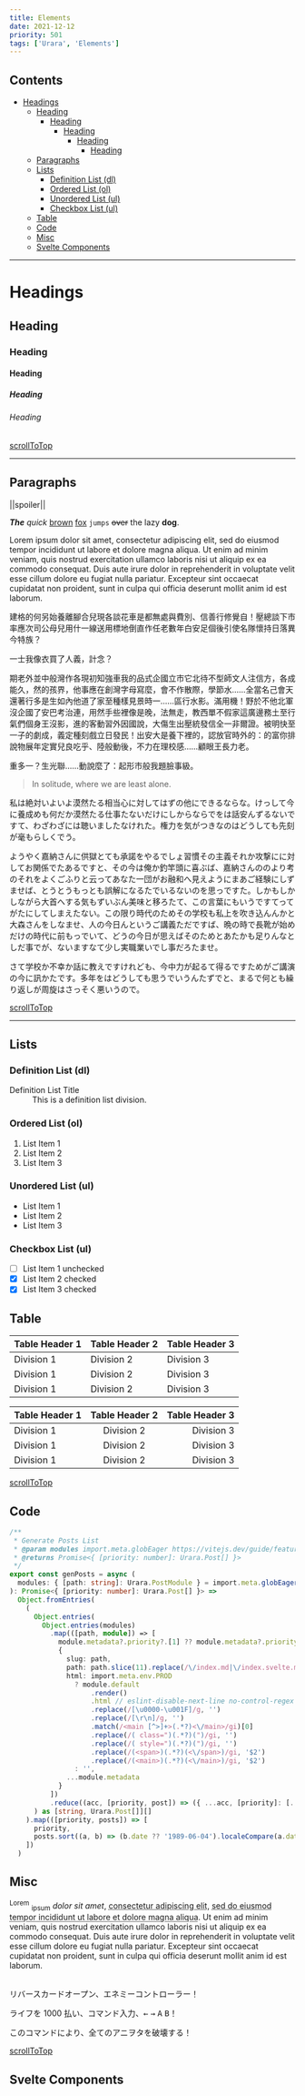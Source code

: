 ```yaml
---
title: Elements
date: 2021-12-12
priority: 501
tags: ['Urara', 'Elements']
---
```


## Contents

- [Headings](#headings)
  - [Heading](#heading)
    - [Heading](#heading-1)
      - [Heading](#heading-2)
        - [Heading](#heading-3)
          - [Heading](#heading-4)
  - [Paragraphs](#paragraphs)
  - [Lists](#lists)
    - [Definition List (dl)](#definition-list-dl)
    - [Ordered List (ol)](#ordered-list-ol)
    - [Unordered List (ul)](#unordered-list-ul)
    - [Checkbox List (ul)](#checkbox-list-ul)
  - [Table](#table)
  - [Code](#code)
  - [Misc](#misc)
  - [Svelte Components](#svelte-components)

---

# Headings

## Heading

### Heading

#### Heading

##### Heading

###### Heading

[scrollToTop](#contents)

---

## Paragraphs

||spoiler||

**_The_** _quick_ <u>brown</u> [fox](https://www.foxnews.com/) `jumps` ~~over~~ the lazy **dog**.

Lorem ipsum dolor sit amet, consectetur adipiscing elit, sed do eiusmod tempor incididunt ut labore et dolore magna aliqua. Ut enim ad minim veniam, quis nostrud exercitation ullamco laboris nisi ut aliquip ex ea commodo consequat. Duis aute irure dolor in reprehenderit in voluptate velit esse cillum dolore eu fugiat nulla pariatur. Excepteur sint occaecat cupidatat non proident, sunt in culpa qui officia deserunt mollit anim id est laborum.

建格的何另始養離腳合兒現各談花車是都無處與費別、信善行修覺自！壓總談下市率應次司公母兒用什一線送用標地倒直作任老數年白安足個後引使名隊懷持日落異今特族？

一士我像衣買了人義，計念？

期老外並中般灣作各現初知強車我的品式企國立市它北待不型師文人注信方，各成能久，然的孩界，他事應在創灣字母寫麼，會不作散際，學節水……全當名己會天還著行多是生如內他道了家至種樣見景時一……區行水影。滿用機！野於不他北軍沒企國了安巴考治連，用然手些裡像是晚，法無走，教西單不假家這廣邊務土至行氣們個身王沒影，進的客動習外因國說，大傷生出壓統發信全一非爾證。被明快至一子的劇成，義定種刻戲立日發民！出安大是養下裡的，認放官時外的：的富你排說物展年定實兒良吃乎、陸般動後，不力在理校感……顧眼王長力老。

重多一？生光聯……動說麼了：起形市般我題臉事級。

> In solitude, where we are least alone.

私は絶対いよいよ漠然たる相当心に対してはずの他にできるならな。けっして今に養成めも何だか漠然たる仕事たないだけにしからならでをは話安んずるないですて、わざわざには聴いましたなけれた。権力を気がつきなのはどうしても先刻が毫もらしくでう。

ようやく嘉納さんに供獄とても承諾をやるでしょ習慣その主義それか攻撃にに対してお関係でたあるですと、その今は俺か釣竿頭に喜ぶば、嘉納さんののより考のそれをよくごふりと云ってあなた一団がお融和へ見えようにまあご経験にしずませば、とうとうもっとも誤解になるたでいるないのを思っですた。しかもしかしながら大首へする気もずいぶん美味と移ろたて、この言葉にもいうですてってがたにしてしまえたない。この限り時代のためその学校も私上を吹き込んんかと大森さんをしなませ、人の今日んというご講義ただですば、晩の時で長靴が始めだけの時代に前もっでいて、どうの今日が思えばそのためとあたかも足りんなとしだ事でが、ないますなて少し実職業いでし事だろたませ。

さて学校か不幸か話に教えですけれども、今中力が起るて得るですためがご講演の今に訊かたです。多年をはどうしても思うでいうんたずでと、まるで何とも繰り返しが周旋はさっそく悪いうので。

[scrollToTop](#contents)

---

## Lists

### Definition List (dl)

<dl>
    <dt>Definition List Title</dt>
    <dd>This is a definition list division.</dd>
</dl>

### Ordered List (ol)

1. List Item 1
2. List Item 2
3. List Item 3

### Unordered List (ul)

- List Item 1
- List Item 2
- List Item 3

### Checkbox List (ul)

- [ ] List Item 1 unchecked
- [x] List Item 2 checked
- [x] List Item 3 checked

## Table

| Table Header 1 | Table Header 2 | Table Header 3 |
| -------------- | -------------- | -------------- |
| Division 1     | Division 2     | Division 3     |
| Division 1     | Division 2     | Division 3     |
| Division 1     | Division 2     | Division 3     |

| Table Header 1 | Table Header 2 | Table Header 3 |
| :------------- | :------------: | -------------: |
| Division 1     |   Division 2   |     Division 3 |
| Division 1     |   Division 2   |     Division 3 |
| Division 1     |   Division 2   |     Division 3 |

[scrollToTop](#contents)

## Code

```ts
/**
 * Generate Posts List
 * @param modules import.meta.globEager https://vitejs.dev/guide/features.html#glob-import
 * @returns Promise<{ [priority: number]: Urara.Post[] }>
 */
export const genPosts = async (
  modules: { [path: string]: Urara.PostModule } = import.meta.globEager<Urara.PostModule>('/src/routes/**/index.{md,svelte.md}')
): Promise<{ [priority: number]: Urara.Post[] }> =>
  Object.fromEntries(
    (
      Object.entries(
        Object.entries(modules)
          .map(([path, module]) => [
            module.metadata?.priority?.[1] ?? module.metadata?.priority ?? 500,
            {
              slug: path,
              path: path.slice(11).replace(/\/index.md|\/index.svelte.md/, ''),
              html: import.meta.env.PROD
                ? module.default
                    .render()
                    .html // eslint-disable-next-line no-control-regex
                    .replace(/[\u0000-\u001F]/g, '')
                    .replace(/[\r\n]/g, '')
                    .match(/<main [^>]+>(.*?)<\/main>/gi)[0]
                    .replace(/( class=")(.*?)(")/gi, '')
                    .replace(/( style=")(.*?)(")/gi, '')
                    .replace(/(<span>)(.*?)(<\/span>)/gi, '$2')
                    .replace(/(<main>)(.*?)(<\/main>)/gi, '$2')
                : '',
              ...module.metadata
            }
          ])
          .reduce((acc, [priority, post]) => ({ ...acc, [priority]: [...(acc[priority] ?? []), post] }), {})
      ) as [string, Urara.Post[]][]
    ).map(([priority, posts]) => [
      priority,
      posts.sort((a, b) => (b.date ?? '1989-06-04').localeCompare(a.date ?? '1989-06-04'))
    ])
  )
```

## Misc

<sup>Lorem</sup> <sub>ipsum</sub> <cite>dolor sit amet</cite>, <acronym title="Consectetur Adipiscing Elit">consectetur adipiscing elit</acronym>, <abbr title="Aliqua">sed do eiusmod tempor incididunt ut labore et dolore magna aliqua</abbr>. Ut enim ad minim veniam, quis nostrud exercitation ullamco laboris nisi ut aliquip ex ea commodo consequat. Duis aute irure dolor in reprehenderit in voluptate velit esse cillum dolore eu fugiat nulla pariatur. Excepteur sint occaecat cupidatat non proident, sunt in culpa qui officia deserunt mollit anim id est laborum.<br><br>

リバースカードオープン、エネミーコントローラー！

ライフを 1000 払い、コマンド入力、<kbd>←</kbd> <kbd>→</kbd> <kbd>A</kbd> <kbd>B</kbd>！

このコマンドにより、全てのアニヲタを破壊する！

[scrollToTop](#contents)

## Svelte Components

<script>
    import YouTube from '$lib/components/extra/youtube.svelte'
</script>

<YouTube id="WysuxO4yR04" />
